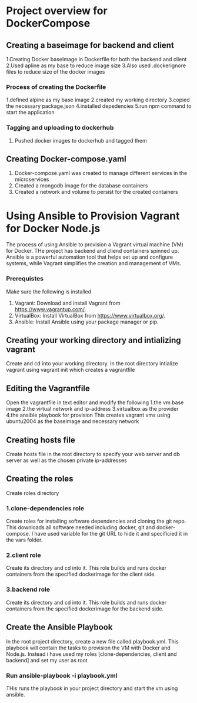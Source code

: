 # **Project overview for DockerCompose**

## **Creating a baseimage for backend and client**
 1.Creating Docker baseImage in Dockerfile for both the backend and client 
 2.Used apline as my base to reduce image size
 3.Also used .dockerignore files to reduce size of the docker images 

### **Process of creating the Dockerfile**
 1.defined alpine as my base image
 2.created my working directory
 3.copied the necessary package.json
 4.installed depedencies
 5.run npm command to start the application

### Tagging and uploading to dockerhub 
 1. Pushed docker images to dockerhub and tagged them

## **Creating Docker-compose.yaml**
 1. Docker-compose.yaml was created to manage different services in the microservices
 2. Created a mongodb image for the database containers
 3. Created a network and volume to persist for the created containers

# **Using Ansible to Provision Vagrant for Docker Node.js**
The process of using Ansible to provision a Vagrant virtual machine (VM) for Docker. THe project has backend and cliend containers spinned up. Ansible is a powerful automation tool that helps set up and configure systems, while Vagrant simplifies the creation and management of VMs. 

###  Prerequistes
Make sure the following is installed
   1. Vagrant: Download and install Vagrant from https://www.vagrantup.com/.
   2. VirtualBox: Install VirtualBox from https://www.virtualbox.org/.
   3. Ansible: Install Ansible using your package manager or pip.

##  **Creating your working directory and intializing vagrant**
 Create and cd into your working directory. 
  In the root directory intialize vagrant using vagrant init which creates a vagrantfile

##  **Editing the Vagrantfile**
Open the vagrantfile in text editor and modify the following
   1.the vm base image
   2.the virtual network and ip-address
   3.virtualbox as the provider
   4.the ansible playbook for provision
This creates vagrant vms using ubuntu2004 as the baseimage and necessary network

##  **Creating hosts file**
Create hosts file in the root directory to specify your web server and db server as well as the chosen private ip-addresses

##  **Creating the roles**
Create roles directory
### 1.clone-dependencies role
Create roles for installing software dependencies and cloning the git repo. This downloads all software needed including docker, git and docker-compose. I have used variable for the git URL to hide it and specificied it in the vars folder.
### 2.client role
Create its directory and cd into it. This role builds and runs docker containers from the specified dockerimage for the client side.
### 3.backend role
Create its directory and cd into it. This role builds and runs docker containers from the specified dockerimage for the backend side.

##  **Create the Ansible Playbook**
In the root project directory, create a new file called playbook.yml. This playbook will contain the tasks to provision the VM with Docker and Node.js. Instead i have used my roles [clone-dependencies, client and backend] and set my user as root 

### Run ansible-playbook -i playbook.yml 
 THis runs the playbook in your project directory and start the vm using ansible. 

